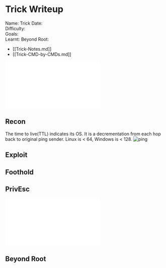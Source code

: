 # Trick Writeup

Name: Trick
Date:  
Difficulty:  
Goals:  
Learnt:
Beyond Root:

- [[Trick-Notes.md]]
- [[Trick-CMD-by-CMDs.md]]


![](Trick-map.excalidraw.md)

## Recon

The time to live(TTL) indicates its OS. It is a decrementation from each hop back to original ping sender. Linux is < 64, Windows is < 128.
![ping](Screenshots/ping.png)
	
## Exploit

## Foothold

## PrivEsc

![](Trick-map.excalidraw.md)

## Beyond Root



